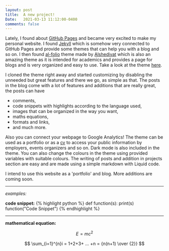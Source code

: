 ```yaml
---
layout: post
title:  A new project!
Date:   2021-03-13 11:12:00-0400
comments: false
---
```


Lately, I found about <a href="https://pages.github.com/">GitHub Pages</a> and became very excited to make my personal website. I found <a href="https://jekyllrb.com/">Jekyll</a> which is somehow very connected to GitHub Pages and provide some themes that can help you with a blog and so on. I then found <a href="https://github.com/alshedivat/al-folio">al-folio</a> theme made by <a href="https://www.cs.cmu.edu/~mshediva/">Alshedivat</a> which is also an amazing theme as it is intended for academics and provides a page for blogs and is very organized and easy to use. Take a look at the theme <a href="https://alshedivat.github.io/al-folio/" target="_blank">here</a>.

I cloned the theme right away and started customizing by disabling the unneeded but great features and there we go, as simple as that. The posts in the blog come with a lot of features and additions that are really great, the posts can have 
- comments, 
- code snippets with highlights according to the language used, 
- images that can be organized in the way you want, 
- maths equations, 
- formats and links, 
- and much more.
 
Also you can connect your webpage to Google Analytics!
The theme can be used as a portfolio or as a <a href="/Hadi%20Elnemr%20Resume.pdf" target="_blank">cv</a> to access your public information by employers, events organizers and so on. Dark mode is also included in the theme. You can also change the colours in the theme using provided variables with suitable colours. The writing of posts and addition in projects section are easy and are made using a simple markdown with Liquid code. 

I intend to use this website as a 'portfolio' and blog. More additions are coming soon.

___
_examples:_

**code snippet:**
{% highlight python %}
def function(s):
    print(s)
function("Code Snippet") 
{% endhighlight %}
___
**mathematical equation:**

$$
E = m c^2
$$

$$
\sum_{i=1}^{n}i = 1+2+3+ ... +n = {n(n+1) \over {2}}
$$





